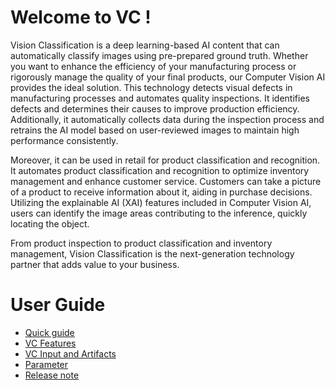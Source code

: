 # Welcome to VC !
Vision Classification is a deep learning-based AI content that can automatically classify images using pre-prepared ground truth. Whether you want to enhance the efficiency of your manufacturing process or rigorously manage the quality of your final products, our Computer Vision AI provides the ideal solution. This technology detects visual defects in manufacturing processes and automates quality inspections. It identifies defects and determines their causes to improve production efficiency. Additionally, it automatically collects data during the inspection process and retrains the AI model based on user-reviewed images to maintain high performance consistently.

Moreover, it can be used in retail for product classification and recognition. It automates product classification and recognition to optimize inventory management and enhance customer service. Customers can take a picture of a product to receive information about it, aiding in purchase decisions. Utilizing the explainable AI (XAI) features included in Computer Vision AI, users can identify the image areas contributing to the inference, quickly locating the object.

From product inspection to product classification and inventory management, Vision Classification is the next-generation technology partner that adds value to your business.

# User Guide
- [Quick guide](https://mellerikat.com/user_guide/data_scientist_guide/ai_contents/cv/)
- [VC Features](https://mellerikat.com/user_guide/data_scientist_guide/ai_contents/cv/features)
- [VC Input and Artifacts](https://mellerikat.com/user_guide/data_scientist_guide/ai_contents/cv/data)
- [Parameter](https://mellerikat.com/user_guide/data_scientist_guide/ai_contents/cv/parameter)
- [Release note](https://mellerikat.com/user_guide/data_scientist_guide/ai_contents/cv/release)
